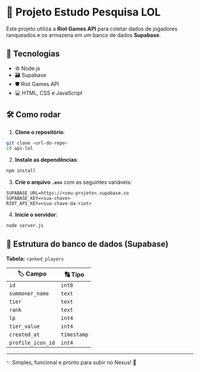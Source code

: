 # 🧠 Projeto Estudo Pesquisa LOL

Este projeto utiliza a **Riot Games API** para coletar dados de jogadores ranqueados e os armazena em um banco de dados **Supabase**.

## 🚀 Tecnologias
- ⚙️ Node.js  
- 🗃️ Supabase  
- 🛡️ Riot Games API  
- 💻 HTML, CSS e JavaScript

## 🛠️ Como rodar
1. **Clone o repositório**:
```bash
git clone <url-do-repo>
cd api-lol
```

2. **Instale as dependências**:
```bash
npm install
```

3. **Crie o arquivo `.env`** com as seguintes variáveis:
```env
SUPABASE_URL=https://<seu-projeto>.supabase.co
SUPABASE_KEY=<sua-chave>
RIOT_API_KEY=<sua-chave-da-riot>
```

4. **Inicie o servidor**:
```bash
node server.js
```

## 🧾 Estrutura do banco de dados (Supabase)

**Tabela:** `ranked_players`

| 🏷️ Campo          | 🔠 Tipo     |
|-------------------|------------|
| `id`              | `int8`     |
| `summoner_name`   | `text`     |
| `tier`            | `text`     |
| `rank`            | `text`     |
| `lp`              | `int4`     |
| `tier_value`      | `int4`     |
| `created_at`      | `timestamp`|
| `profile_icon_id` | `int4`     |


---

✨ Simples, funcional e pronto para subir no Nexus! 🧬
